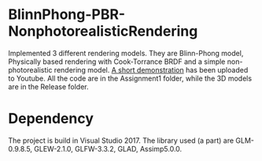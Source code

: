 # BlinnPhong-PBR-NonphotorealisticRendering
Implemented 3 different rendering models.
They are Blinn-Phong model, Physically based rendering with Cook-Torrance BRDF and a simple non-photorealistic rendering model.
[A short demonstration](https://www.youtube.com/watch?v=24Ho7vm_b8k) has been uploaded to Youtube.
All the code are in the Assignment1 folder, while the 3D models are in the Release folder.

# Dependency
The project is build in Visual Studio 2017.
The library used (a part) are GLM-0.9.8.5, GLEW-2.1.0, GLFW-3.3.2, GLAD, Assimp5.0.0. 
